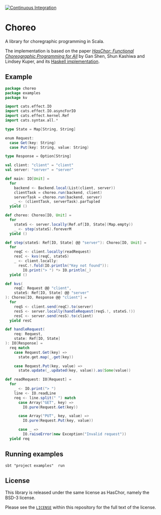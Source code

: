 [![Continuous Integration][ci-badge]][ci-link]

# Choreo

A library for choregraphic programming in Scala.

The implementation is based on the paper [_HasChor: Functional Choreographic Programming for All_][haschor-paper] by Gan Shen, Shun Kashiwa and Lindsey Kuper, 
and its [Haskell implementation][haschor-github].

## Example

```scala
package choreo
package examples
package kv

import cats.effect.IO
import cats.effect.IO.asyncForIO
import cats.effect.kernel.Ref
import cats.syntax.all.*

type State = Map[String, String]

enum Request:
  case Get(key: String)
  case Put(key: String, value: String)

type Response = Option[String]

val client: "client" = "client"
val server: "server" = "server"

def main: IO[Unit] =
  for
    backend <- Backend.local(List(client, server))
    clientTask = choreo.run(backend, client)
    serverTask = choreo.run(backend, server)
    _ <- (clientTask, serverTask).parTupled
  yield ()

def choreo: Choreo[IO, Unit] =
  for
    stateS <- server.locally(Ref.of[IO, State](Map.empty))
    _ <- step(stateS).foreverM
  yield ()

def step(stateS: Ref[IO, State] @@ "server"): Choreo[IO, Unit] =
  for
    reqC <- client.locally(readRequest)
    resC <- kvs(reqC, stateS)
    _ <- client.locally:
      resC.!.fold(IO.println("Key not found")):
        IO.print("> ") *> IO.println(_)
  yield ()

def kvs(
    reqC: Request @@ "client",
    stateS: Ref[IO, State] @@ "server"
): Choreo[IO, Response @@ "client"] =
  for
    reqS <- client.send(reqC).to(server)
    resS <- server.locally(handleRequest(reqS.!, stateS.!))
    resC <- server.send(resS).to(client)
  yield resC

def handleRequest(
    req: Request,
    state: Ref[IO, State]
): IO[Response] =
  req match
    case Request.Get(key) =>
      state.get.map(_.get(key))

    case Request.Put(key, value) =>
      state.update(_.updated(key, value)).as(Some(value))

def readRequest: IO[Request] =
  for
    _ <- IO.print("> ")
    line <- IO.readLine
    req <- line.split(" ") match
      case Array("GET", key) =>
        IO.pure(Request.Get(key))

      case Array("PUT", key, value) =>
        IO.pure(Request.Put(key, value))

      case _ =>
        IO.raiseError(new Exception("Invalid request"))
  yield req
```

## Running examples
`sbt "project examples"  run`

## License

This library is released under the same license as HasChor, namely the BSD-3 license.

Please see the [`LICENSE`](./LICENSE) within this repository for the full text of the license.

[ci-badge]: https://github.com/romac/choreo/actions/workflows/ci.yml/badge.svg
[ci-link]: https://github.com/romac/choreo/actions/workflows/ci.yml
[haschor-paper]: https://dl.acm.org/doi/10.1145/3607849
[haschor-github]: https://github.com/gshen42/HasChor
